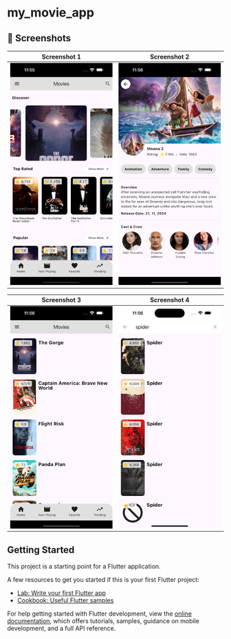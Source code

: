 # my_movie_app

## 📸 Screenshots

| Screenshot 1  | Screenshot 2  |
|--------------|--------------|
| ![Screenshot 1](screen_shots/home_screen.png) | ![Screenshot 2](screen_shots/details_screen.png) |

| Screenshot 3  | Screenshot 4  |
|--------------|--------------|
| ![Screenshot 1](screen_shots/movies_list_screen.png) | ![Screenshot 2](screen_shots/search_screen.png) |


## Getting Started

This project is a starting point for a Flutter application.

A few resources to get you started if this is your first Flutter project:

- [Lab: Write your first Flutter app](https://docs.flutter.dev/get-started/codelab)
- [Cookbook: Useful Flutter samples](https://docs.flutter.dev/cookbook)

For help getting started with Flutter development, view the
[online documentation](https://docs.flutter.dev/), which offers tutorials,
samples, guidance on mobile development, and a full API reference.
